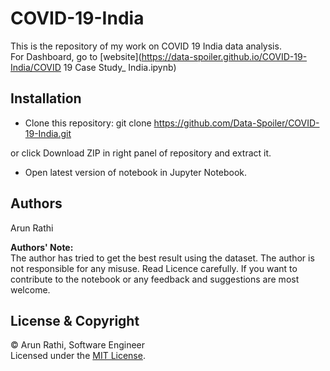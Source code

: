 # COVID-19-India
This is the repository of my work on COVID 19 India data analysis.<br/>
For Dashboard, go to [website](https://data-spoiler.github.io/COVID-19-India/COVID 19 Case Study_ India.ipynb)

## Installation
* Clone this repository:
git clone https://github.com/Data-Spoiler/COVID-19-India.git<br>

or click Download ZIP in right panel of repository and extract it.
* Open latest version of notebook in Jupyter Notebook.


## Authors
Arun Rathi

**Authors' Note:**<br>
The author has tried to get the best result using the dataset. The author is not responsible for any misuse. Read Licence carefully. If you want to contribute to the notebook or any feedback and suggestions are most welcome.

## License & Copyright

&copy;
Arun Rathi, Software Engineer<br/>
Licensed under the [MIT License](LICENSE).
